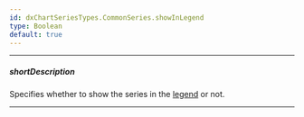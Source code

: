 ```yaml
---
id: dxChartSeriesTypes.CommonSeries.showInLegend
type: Boolean
default: true
---
```

---
##### shortDescription
Specifies whether to show the series in the [legend](/concepts/05%20UI%20Components/Chart/35%20Legend/00%20Overview.md '/Documentation/Guide/UI_Components/Chart/Legend/Overview/') or not.

---
